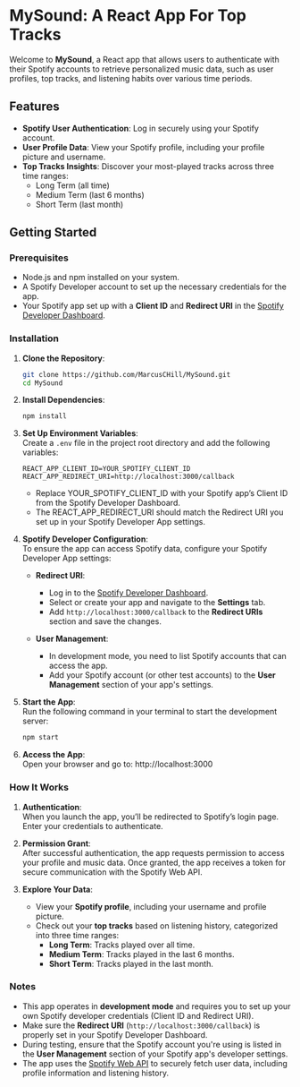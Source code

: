 # MySound: A React App For Top Tracks

Welcome to **MySound**, a React app that allows users to authenticate with their Spotify accounts to retrieve personalized music data, such as user profiles, top tracks, and listening habits over various time periods.

## Features

- **Spotify User Authentication**: Log in securely using your Spotify account.
- **User Profile Data**: View your Spotify profile, including your profile picture and username.
- **Top Tracks Insights**: Discover your most-played tracks across three time ranges:
  - Long Term (all time)
  - Medium Term (last 6 months)
  - Short Term (last month)

## Getting Started

### Prerequisites

- Node.js and npm installed on your system.
- A Spotify Developer account to set up the necessary credentials for the app.
- Your Spotify app set up with a **Client ID** and **Redirect URI** in the [Spotify Developer Dashboard](https://developer.spotify.com/dashboard/).

### Installation

1. **Clone the Repository**:
   ```bash
   git clone https://github.com/MarcusCHill/MySound.git
   cd MySound
   ```
2. **Install Dependencies**:
   ```bash
   npm install
   ```
3. **Set Up Environment Variables**:  
   Create a `.env` file in the project root directory and add the following variables:
   ```env
   REACT_APP_CLIENT_ID=YOUR_SPOTIFY_CLIENT_ID
   REACT_APP_REDIRECT_URI=http://localhost:3000/callback
   ```
   - Replace YOUR_SPOTIFY_CLIENT_ID with your Spotify app’s Client ID from the Spotify Developer Dashboard.
   - The REACT_APP_REDIRECT_URI should match the Redirect URI you set up in your Spotify Developer App settings.
4. **Spotify Developer Configuration**:  
   To ensure the app can access Spotify data, configure your Spotify Developer App settings:

   - **Redirect URI**:

     - Log in to the [Spotify Developer Dashboard](https://developer.spotify.com/dashboard/).
     - Select or create your app and navigate to the **Settings** tab.
     - Add `http://localhost:3000/callback` to the **Redirect URIs** section and save the changes.

   - **User Management**:
     - In development mode, you need to list Spotify accounts that can access the app.
     - Add your Spotify account (or other test accounts) to the **User Management** section of your app's settings.

5. **Start the App**:  
   Run the following command in your terminal to start the development server:
   ```bash
   npm start
   ```
6. **Access the App**:  
   Open your browser and go to: http://localhost:3000

### How It Works

1. **Authentication**:  
   When you launch the app, you’ll be redirected to Spotify’s login page. Enter your credentials to authenticate.

2. **Permission Grant**:  
   After successful authentication, the app requests permission to access your profile and music data. Once granted, the app receives a token for secure communication with the Spotify Web API.

3. **Explore Your Data**:
   - View your **Spotify profile**, including your username and profile picture.
   - Check out your **top tracks** based on listening history, categorized into three time ranges:
     - **Long Term**: Tracks played over all time.
     - **Medium Term**: Tracks played in the last 6 months.
     - **Short Term**: Tracks played in the last month.

### Notes

- This app operates in **development mode** and requires you to set up your own Spotify developer credentials (Client ID and Redirect URI).
- Make sure the **Redirect URI** (`http://localhost:3000/callback`) is properly set in your Spotify Developer Dashboard.
- During testing, ensure that the Spotify account you're using is listed in the **User Management** section of your Spotify app's developer settings.
- The app uses the [Spotify Web API](https://developer.spotify.com/documentation/web-api/) to securely fetch user data, including profile information and listening history.
